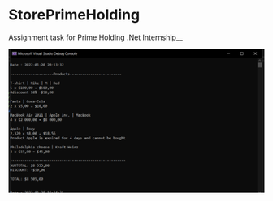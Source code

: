 # StorePrimeHolding
Assignment task for Prime Holding .Net Internship__

![alt text](https://github.com/ilis08/StorePrimeHolding/blob/master/BLL/Screenshots/Screenshot_1.png)

